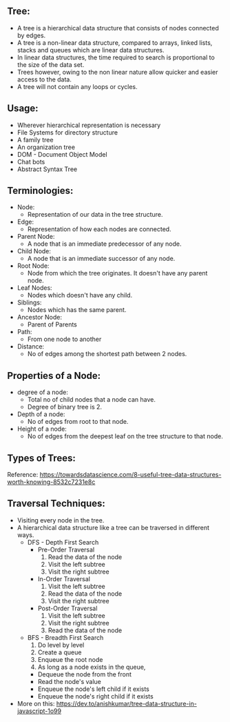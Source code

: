 Tree:
-----
* A tree is a hierarchical data structure that consists of nodes connected by edges.
* A tree is a non-linear data structure, compared to arrays, linked lists, stacks and queues which are linear data structures.
* In linear data structures, the time required to search is proportional to the size of the data set.
* Trees however, owing to the non linear nature allow quicker and easier access to the data.
* A tree will not contain any loops or cycles.


Usage:
------
* Wherever hierarchical representation is necessary
* File Systems for directory structure
* A family tree
* An organization tree
* DOM - Document Object Model
* Chat bots
* Abstract Syntax Tree


Terminologies:
--------------
* Node: 
  * Representation of our data in the tree structure.
* Edge:
  * Representation of how each nodes are connected.
* Parent Node:
  * A node that is an immediate predecessor of any node.
* Child Node:
  * A node that is an immediate successor of any node.
* Root Node:
  * Node from which the tree originates. It doesn't have any parent node.
* Leaf Nodes:
  * Nodes which doesn't have any child.
* Siblings:
  * Nodes which has the same parent.
* Ancestor Node:
  * Parent of Parents
* Path:
  * From one node to another
* Distance:
  * No of edges among the shortest path between 2 nodes.


Properties of a Node:
---------------------
* degree of a node:
  * Total no of child nodes that a node can have.
  * Degree of binary tree is 2.
* Depth of a node:
  * No of edges from root to that node.
* Height of a node:
  * No of edges from the deepest leaf on the tree structure to that node.


Types of Trees:
---------------
Reference: https://towardsdatascience.com/8-useful-tree-data-structures-worth-knowing-8532c7231e8c


Traversal Techniques:
---------------------
* Visiting every node in the tree.
* A hierarchical data structure like a tree can be traversed in different ways.
  * DFS - Depth First Search
    * Pre-Order Traversal
      1. Read the data of the node
      2. Visit the left subtree
      3. Visit the right subtree
    * In-Order Traversal
      1. Visit the left subtree
      2. Read the data of the node
      3. Visit the right subtree
    * Post-Order Traversal
      1. Visit the left subtree
      2. Visit the right subtree
      3. Read the data of the node
  * BFS - Breadth First Search
    1. Do level by level
    2. Create a queue
    3. Enqueue the root node
    4. As long as a node exists in the queue,
      - Dequeue the node from the front
      - Read the node's value
      - Enqueue the node's left child if it exists
      - Enqueue the node's right child if it exists
* More on this: https://dev.to/anishkumar/tree-data-structure-in-javascript-1o99
